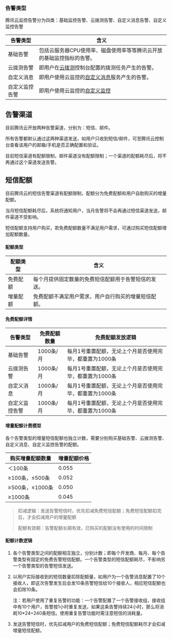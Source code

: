 ### 告警类型

腾讯云监控告警分为四类：基础监控告警、云拨测告警、自定义消息告警、自定义监控告警

| 告警类型    | 含义                                       |
| ------- | ---------------------------------------- |
| 基础告警    | 包括云服务器CPU使用率、磁盘使用率等等腾讯云开放的基础监控指标的告警。     |
| 云拨测告警   | 即用户在[云拨测](https://www.qcloud.com/document/product/280)控制台配置的拨测任务产生的告警。 |
| 自定义消息   | 即用户使用云监控的[自定义消息](https://www.qcloud.com/document/product/248/6218)服务产生的告警。 |
| 自定义监控告警 | 即用户使用云监控的[自定义监控](https://www.qcloud.com/document/product/248/6214) |

## 告警渠道

目前腾讯云开放两种告警渠道，分别为：短信、邮件。

所有告警都默认通过这两种渠道发送，如用户只收到短信/邮件，可至腾讯云控制台查看该用户的邮箱/手机是否正确配置和验证。

目前短信渠道有配额限制，邮件渠道没有配额限制；一个渠道的配额耗尽后，将不再通过这个渠道发送告警。

## 短信配额

目前腾讯云的短信告警渠道有配额限制，配额分为免费配额和用户自助购买的增量配额。

当月短信配额耗尽后，系统将通知用户，当月告警将不会再通过短信渠道发送，邮件渠道不受影响。

短信配额支持用户购买，若免费配额数量不满足用户需求，可通过购买短信配额增加配额数量。

#### 配额类型

| 配额类型 | 含义                         |
| ---- | -------------------------- |
| 免费配额 | 每个月提供固定数量的免费短信配额用于告警短信的发送。 |
| 增量配额 | 免费配额不满足用户需求，用户自行购买的增量短信配额。 |

#### 免费配额详情

| 告警类型    | 免费配额数量  | 免费配额发放逻辑                       |
| ------- | ------- | ------------------------------ |
| 基础告警    | 1000条/月 | 每月1号重置配额，无论上个月是否使用完毕，都重置为1000条 |
| 云拨测告警   | 1000条/月 | 每月1号重置配额，无论上个月是否使用完毕，都重置为1000条 |
| 自定义消息   | 1000条/月 | 每月1号重置配额，无论上个月是否使用完毕，都重置为1000条 |
| 自定义监控告警 | 1000条/月 | 每月1号重置配额，无论上个月是否使用完毕，都重置为1000条 |

#### 增量配额计费模型

各个告警类型的增量短信配额也独立计数，需要分别购买基础告警、云拨测告警、自定义消息、自定义监控告警的配额。

| 购买增量配额数量     | 增量配额价格 |
| ------------ | ------ |
| ＜100条        | 0.055  |
| ≥100条，≤500条  | 0.052  |
| ≥500条，≤1000条 | 0.050  |
| ≥1000条       | 0.045  |

> 扣减逻辑：发送告警短信时，优先扣减免费短信配额；免费短信配额扣完后，才会扣减用户的增量配额
>
> 配额有效期：告警配额长期有效，已购买的配额没有使用的时间限制

#### 配额计数逻辑

1. 各个告警类型之间的配额相互独立，分别计数；即每个开发商、每月、每个告警类型有固定的免费告警短信配额。一个告警类型的短信配额耗尽，不影响另一个告警类型的告警短信发送。

2. 以用户实际接收到的短信数量扣除配额量，如用户为一个告警消息配置了10个接收人，即这次告警发生后会发10条告警短信给10个接收人，相应短信配额也会扣除10条。

   注：若用户使用了重复告警的功能：一个告警配置了一个告警接收组，接收组中有10个用户，告警按1小时重复发送，如果这条告警持续24小时，那么将消耗10*24=240条短信。使用重复告警功能时需注意短信的消耗量。

3. 发送告警短信时，优先扣减用户的免费短信配额；免费短信配额耗尽才会扣减增量短信配额。